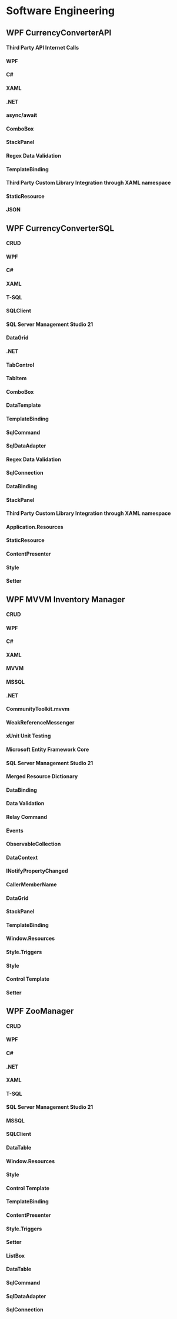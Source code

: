 # Software Engineering

## WPF CurrencyConverterAPI

#### Third Party API Internet Calls
#### WPF
#### C#
#### XAML
#### .NET
#### async/await
#### ComboBox
#### StackPanel
#### Regex Data Validation
#### TemplateBinding
#### Third Party Custom Library Integration through XAML namespace
#### StaticResource
#### JSON

## WPF CurrencyConverterSQL
#### CRUD
#### WPF
#### C#
#### XAML
#### T-SQL
#### SQLClient
#### SQL Server Management Studio 21
#### DataGrid
#### .NET
#### TabControl
#### TabItem
#### ComboBox
#### DataTemplate
#### TemplateBinding
#### SqlCommand
#### SqlDataAdapter
#### Regex Data Validation
#### SqlConnection
#### DataBinding
#### StackPanel
#### Third Party Custom Library Integration through XAML namespace
#### Application.Resources
#### StaticResource
#### ContentPresenter
#### Style
#### Setter

## WPF MVVM Inventory Manager
#### CRUD
#### WPF
#### C#
#### XAML
#### MVVM
#### MSSQL
#### .NET
#### CommunityToolkit.mvvm
#### WeakReferenceMessenger
#### xUnit Unit Testing
#### Microsoft Entity Framework Core
#### SQL Server Management Studio 21
#### Merged Resource Dictionary
#### DataBinding
#### Data Validation
#### Relay Command
#### Events
#### ObservableCollection
#### DataContext
#### INotifyPropertyChanged
#### CallerMemberName
#### DataGrid
#### StackPanel
#### TemplateBinding
#### Window.Resources
#### Style.Triggers
#### Style
#### Control Template
#### Setter

## WPF ZooManager
#### CRUD
#### WPF
#### C#
#### .NET
#### XAML
#### T-SQL
#### SQL Server Management Studio 21
#### MSSQL
#### SQLClient
#### DataTable
#### Window.Resources
#### Style
#### Control Template
#### TemplateBinding
#### ContentPresenter
#### Style.Triggers
#### Setter
#### ListBox
#### DataTable
#### SqlCommand
#### SqlDataAdapter
#### SqlConnection